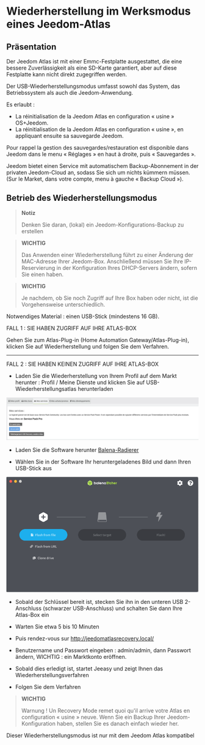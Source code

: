 # Wiederherstellung im Werksmodus eines Jeedom-Atlas

## Präsentation

Der Jeedom Atlas ist mit einer Emmc-Festplatte ausgestattet, die eine bessere Zuverlässigkeit als eine SD-Karte garantiert, aber auf diese Festplatte kann nicht direkt zugegriffen werden.

Der USB-Wiederherstellungsmodus umfasst sowohl das System, das Betriebssystem als auch die Jeedom-Anwendung.

Es erlaubt :

- La réinitialisation  de la Jeedom Atlas en configuration « usine » OS+Jeedom.
- La réinitialisation  de la Jeedom Atlas en configuration « usine », en appliquant ensuite sa sauvegarde Jeedom.

Pour rappel la gestion des sauvegardes/restauration est disponible dans Jeedom dans le menu « Réglages » en haut à droite, puis « Sauvegardes ».

Jeedom bietet einen Service mit automatischem Backup-Abonnement in der privaten Jeedom-Cloud an, sodass Sie sich um nichts kümmern müssen. (Sur le Market, dans votre compte, menu à gauche « Backup Cloud »).

## Betrieb des Wiederherstellungsmodus

>**Notiz**
>
>Denken Sie daran, (lokal) ein Jeedom-Konfigurations-Backup zu erstellen

>**WICHTIG**
>
>Das Anwenden einer Wiederherstellung führt zu einer Änderung der MAC-Adresse Ihrer Jeedom-Box. Anschließend müssen Sie Ihre IP-Reservierung in der Konfiguration Ihres DHCP-Servers ändern, sofern Sie einen haben.

>**WICHTIG**
>
>Je nachdem, ob Sie noch Zugriff auf Ihre Box haben oder nicht, ist die Vorgehensweise unterschiedlich.



Notwendiges Material : einen USB-Stick (mindestens 16 GB).




FALL 1 : SIE HABEN ZUGRIFF AUF IHRE ATLAS-BOX


Gehen Sie zum Atlas-Plug-in (Home Automation Gateway/Atlas-Plug-in), klicken Sie auf Wiederherstellung und folgen Sie dem Verfahren.

***



FALL 2 : SIE HABEN KEINEN ZUGRIFF AUF IHRE ATLAS-BOX



- Laden Sie die Wiederherstellung von Ihrem Profil auf dem Markt herunter : Profil / Meine Dienste und klicken Sie auf USB-Wiederherstellungsatlas herunterladen

![profilrecovery](images/profilrecovery.png)



- Laden Sie die Software herunter [Balena-Radierer](https://www.balena.io/etcher/)



- Wählen Sie in der Software Ihr heruntergeladenes Bild und dann Ihren USB-Stick aus 

![balenaetcher](images/balenaetcher.png)



- Sobald der Schlüssel bereit ist, stecken Sie ihn in den unteren USB 2-Anschluss (schwarzer USB-Anschluss) und schalten Sie dann Ihre Atlas-Box ein



- Warten Sie etwa 5 bis 10 Minuten



- Puis rendez-vous sur http://jeedomatlasrecovery.local/



- Benutzername und Passwort eingeben :  admin/admin, dann Passwort ändern, WICHTIG : ein Marktkonto eröffnen.



- Sobald dies erledigt ist, startet Jeeasy und zeigt Ihnen das Wiederherstellungsverfahren



- Folgen Sie dem Verfahren




> **WICHTIG**
>
> Warnung ! Un Recovery Mode remet quoi qu'il arrive votre Atlas en configuration « usine » neuve. Wenn Sie ein Backup Ihrer Jeedom-Konfiguration haben, stellen Sie es danach einfach wieder her.
> 

Dieser Wiederherstellungsmodus ist nur mit dem Jeedom Atlas kompatibel
